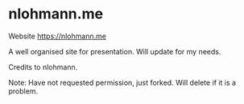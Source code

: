 # nlohmann.me
Website https://nlohmann.me

A well organised site for presentation. Will update for my needs.

Credits to nlohmann.

Note:
Have not requested permission, just forked. Will delete if it is a problem.
